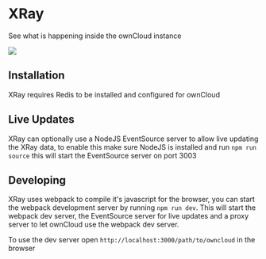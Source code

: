 # XRay

See what is happening inside the ownCloud instance

![](https://i.imgur.com/Ifzh8uM.png)

## Installation

XRay requires Redis to be installed and configured for ownCloud

## Live Updates

XRay can optionally use a NodeJS EventSource server to allow live updating the XRay data, to enable this make sure NodeJS is installed and run `npm run source` this will start the EventSource server on port 3003

## Developing

XRay uses webpack to compile it's javascript for the browser, you can start the webpack development server by running `npm run dev`. This will start the webpack dev server, the EventSource server for live updates and a proxy server to let ownCloud use the webpack dev server.

To use the dev server open `http://localhost:3000/path/to/owncloud` in the browser
